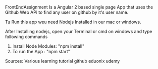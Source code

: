 FrontEndAssignment Is a Angular 2 based single page App that uses the Github Web API to find any user on github by it's user name.


Tu Run this app weu need Nodejs Installed in our mac or windows.

After Installing nodejs, open your Terminal or cmd on windows and type following commands 
1. Install Node Modules: "npm install" 
2. To run the App : "npm start" 



Sources:
Various learning tutorial
github
eduonix
udemy
